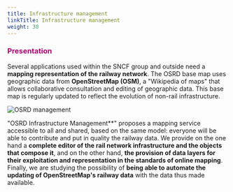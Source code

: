 ```yaml
---
title: Infrastructure management
linkTitle: Infrastructure management
weight: 30
---
```


### <font color=#aa026d>Presentation</font>

Several applications used within the SNCF group and outside need a **mapping representation of the railway network**. The OSRD base map uses geographic data from **OpenStreetMap (OSM)**, a "Wikipedia of maps" that allows collaborative consultation and editing of geographic data. This base map is regularly updated to reflect the evolution of non-rail infrastructure. 

![OSRD management](../osrd_management.png)

"OSRD Infrastructure Management**" proposes a mapping service accessible to all and shared, based on the same model: everyone will be able to contribute and put in quality the railway data.
We provide on the one hand a **complete editor of the rail network infrastructure and the objects that compose it**, and on the other hand, **the provision of data layers for their exploitation and representation in the standards of online mapping**. Finally, we are studying the possibility of **being able to automate the updating of OpenStreetMap's railway data** with the data thus made available.
